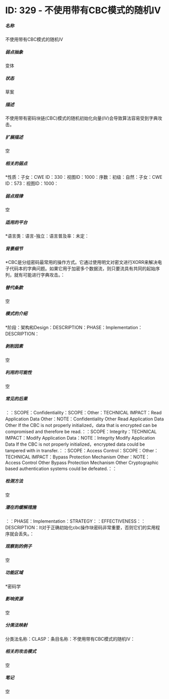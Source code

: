# ID: 329 - 不使用带有CBC模式的随机IV
<h5>名称</h5>不使用带有CBC模式的随机IV
<h5>弱点抽象</h5>变体
<h5>状态</h5>草案
<h5>描述</h5>不使用带有密码块链(CBC)模式的随机初始化向量(IV)会导致算法容易受到字典攻击。
<h5>扩展描述</h5>空
<h5>相关的弱点</h5>*性质：子女：CWE ID：330：视图ID：1000：序数：初级：自然：子女：CWE ID：573：视图ID：1000：
<h5>弱点规律</h5>空
<h5>适用的平台</h5>*语言类：语言-独立：语言普及率：未定：
<h5>背景细节</h5>*CBC是分组密码最常用的操作方式。它通过使用明文对密文进行XORR来解决电子代码本的字典问题。如果它用于加密多个数据流，则只要流具有共同的起始序列，就有可能进行字典攻击。：
<h5>替代条款</h5>空
<h5>模式的介绍</h5>*阶段：架构和Design：DESCRIPTION：PHASE：Implementation：DESCRIPTION：
<h5>剥削因素</h5>空
<h5>利用的可能性</h5>空
<h5>常见的后果</h5>：：SCOPE：Confidentiality：SCOPE：Other：TECHNICAL IMPACT：Read Application Data Other：NOTE：Confidentiality Other Read Application Data Other If the CBC is not properly initialized，data that is encrypted can be compromised and therefore be read.：：SCOPE：Integrity：TECHNICAL IMPACT：Modify Application Data：NOTE：Integrity Modify Application Data If the CBC is not properly initialized，encrypted data could be tampered with in transfer.：：SCOPE：Access Control：SCOPE：Other：TECHNICAL IMPACT：Bypass Protection Mechanism Other：NOTE：Access Control Other Bypass Protection Mechanism Other Cryptographic based authentication systems could be defeated.：：
<h5>检测方法</h5>空
<h5>潜在的缓解措施</h5>：：PHASE：Implementation：STRATEGY：：EFFECTIVENESS：：DESCRIPTION：It对于正确初始化cbc操作块密码非常重要，否则它们的实用程序就会丢失。：
<h5>观察到的例子</h5>空
<h5>功能区域</h5>*密码学
<h5>影响资源</h5>空
<h5>分类法映射</h5>分类法名称：CLASP：条目名称：不使用带有CBC模式的随机IV：
<h5>相关的攻击模式</h5>空
<h5>笔记</h5>空

